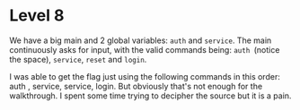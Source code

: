 # Level 8

We have a big main and 2 global variables: `auth` and `service`.
The main continuously asks for input, with the valid commands being: `auth `(notice the space), `service`, `reset` and `login`.

I was able to get the flag just using the following commands in this order: auth , service, service, login.
But obviously that's not enough for the walkthrough. I spent some time trying to decipher the source but it is a pain.
